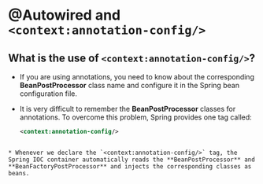 # @Autowired and `<context:annotation-config/>`

## What is the use of `<context:annotation-config/>`?

- If you are using annotations, you need to know about the corresponding **BeanPostProcessor** class name and configure it in the Spring bean configuration file.  
- It is very difficult to remember the **BeanPostProcessor** classes for annotations. To overcome this problem, Spring provides one tag called:  

  ```xml
  <context:annotation-config/>
````

* Whenever we declare the `<context:annotation-config/>` tag, the Spring IOC container automatically reads the **BeanPostProcessor** and **BeanFactoryPostProcessor** and injects the corresponding classes as beans.

